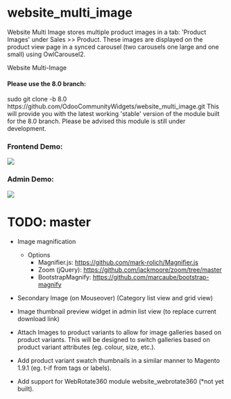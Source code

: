 website_multi_image
===================
Website Multi Image stores multiple product images in a tab: 'Product Images' under Sales >> Product. These images are displayed on the product view page in a synced carousel (two carousels one large and one small) using OwlCarousel2.

Website Multi-Image

<H4>Please use the 8.0 branch:</H4> 
    sudo git clone -b 8.0 https://github.com/OdooCommunityWidgets/website_multi_image.git
This will provide you with the latest working 'stable' version of the module built for the 8.0 branch. Please be advised this module is still under development.

<H3>Frontend Demo:</H3>
<img src="https://cloud.githubusercontent.com/assets/2337666/5392143/3d4af6e8-815e-11e4-9512-3612bfdaa86a.png"/>

<H3>Admin Demo:</H3>
<img src="https://cloud.githubusercontent.com/assets/2337666/5392142/3d2107d4-815e-11e4-87f8-603f3c5ceeb8.png"/>

TODO: master
===================
* Image magnification
  * Options
    * Magnifier.js: https://github.com/mark-rolich/Magnifier.js
    * Zoom (jQuery): https://github.com/jackmoore/zoom/tree/master
    * BootstrapMagnify: https://github.com/marcaube/bootstrap-magnify

* Secondary Image (on Mouseover) (Category list view and grid view)
* Image thumbnail preview widget in admin list view (to replace current download link)
* Attach Images to product variants to allow for image galleries based on product variants. This will be designed to switch galleries based on product variant attributes (eg. colour, size, etc.).
* Add product variant swatch thumbnails in a similar manner to Magento 1.9.1 (eg. t-if from tags or labels).
* Add support for WebRotate360 module website_webrotate360 (*not yet built).

